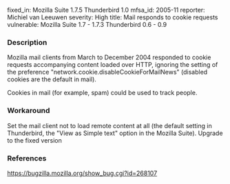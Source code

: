 fixed_in: Mozilla Suite 1.7.5
          Thunderbird 1.0
mfsa_id: 2005-11
reporter: Michiel van Leeuwen
severity: High
title: Mail responds to cookie requests
vulnerable: Mozilla Suite 1.7 - 1.7.3
            Thunderbird 0.6 - 0.9

<h3>Description</h3>

<p>Mozilla mail clients from March to December 2004 responded to cookie
requests accompanying content loaded over HTTP, ignoring the setting
of the preference "network.cookie.disableCookieForMailNews" (disabled
cookies are the default in mail).</p>

<p>Cookies in mail (for example, spam) could be used to track people.</p>

<h3>Workaround</h3>

<p>Set the mail client not to load remote content at all (the default
setting in Thunderbird, the "View as Simple text" option in the Mozilla Suite).
Upgrade to the fixed version</p>

<h3>References</h3>

<p><a href="https://bugzilla.mozilla.org/show_bug.cgi?id=268107">
https://bugzilla.mozilla.org/show_bug.cgi?id=268107</a></p>




